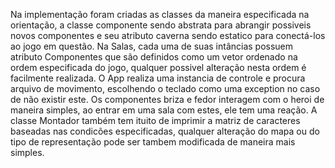 Na implementação foram criadas as classes da maneira especificada na orientação, a classe componente sendo abstrata para abrangir possiveis novos componentes
e seu atributo caverna sendo estatico para conectá-los ao jogo em questão. Na Salas, cada uma de suas intâncias possuem atributo Componentes que são definidos
como um vetor ordenado na ordem especificada do jogo, qualquer possivel alteração nesta ordem é facilmente realizada. O App realiza uma instancia de controle e 
procura arquivo de movimento, escolhendo o teclado como uma exception no caso de não existir este. Os componentes briza e fedor interagem com o heroi de maneira
simples, ao entrar em uma sala com estes, ele tem uma reação.
A classe Montador também tem ituito de imprimir a matriz de caracteres baseadas nas condicões especificadas, qualquer alteração do mapa ou do tipo de representação
pode ser tambem modificada de maneira mais simples.
